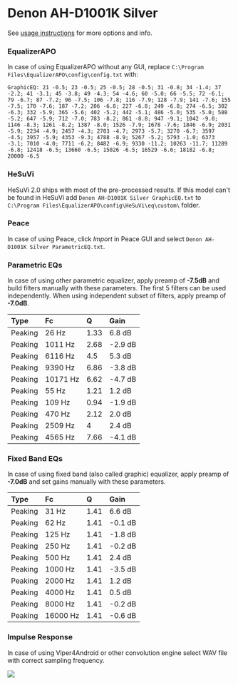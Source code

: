 # Denon AH-D1001K Silver
See [usage instructions](https://github.com/jaakkopasanen/AutoEq#usage) for more options and info.

### EqualizerAPO
In case of using EqualizerAPO without any GUI, replace `C:\Program Files\EqualizerAPO\config\config.txt`
with:
```
GraphicEQ: 21 -0.5; 23 -0.5; 25 -0.5; 28 -0.5; 31 -0.8; 34 -1.4; 37 -2.2; 41 -3.1; 45 -3.8; 49 -4.3; 54 -4.6; 60 -5.0; 66 -5.5; 72 -6.1; 79 -6.7; 87 -7.2; 96 -7.5; 106 -7.8; 116 -7.9; 128 -7.9; 141 -7.6; 155 -7.5; 170 -7.6; 187 -7.2; 206 -6.8; 227 -6.8; 249 -6.8; 274 -6.5; 302 -6.3; 332 -5.9; 365 -5.6; 402 -5.2; 442 -5.1; 486 -5.0; 535 -5.0; 588 -5.2; 647 -5.9; 712 -7.0; 783 -8.2; 861 -8.8; 947 -9.1; 1042 -9.0; 1146 -8.3; 1261 -8.2; 1387 -8.0; 1526 -7.9; 1678 -7.6; 1846 -6.9; 2031 -5.9; 2234 -4.9; 2457 -4.3; 2703 -4.7; 2973 -5.7; 3270 -6.7; 3597 -4.5; 3957 -5.9; 4353 -9.3; 4788 -8.9; 5267 -5.2; 5793 -1.0; 6373 -3.1; 7010 -4.0; 7711 -6.2; 8482 -6.9; 9330 -11.2; 10263 -11.7; 11289 -6.8; 12418 -6.5; 13660 -6.5; 15026 -6.5; 16529 -6.6; 18182 -6.8; 20000 -6.5
```

### HeSuVi
HeSuVi 2.0 ships with most of the pre-processed results. If this model can't be found in HeSuVi add
`Denon AH-D1001K Silver GraphicEQ.txt` to `C:\Program Files\EqualizerAPO\config\HeSuVi\eq\custom\` folder.

### Peace
In case of using Peace, click *Import* in Peace GUI and select `Denon AH-D1001K Silver ParametricEQ.txt`.

### Parametric EQs
In case of using other parametric equalizer, apply preamp of **-7.5dB** and build filters manually
with these parameters. The first 5 filters can be used independently.
When using independent subset of filters, apply preamp of **-7.0dB**.

| Type    | Fc       |    Q | Gain    |
|:--------|:---------|:-----|:--------|
| Peaking | 26 Hz    | 1.33 | 6.8 dB  |
| Peaking | 1011 Hz  | 2.68 | -2.9 dB |
| Peaking | 6116 Hz  | 4.5  | 5.3 dB  |
| Peaking | 9390 Hz  | 6.86 | -3.8 dB |
| Peaking | 10171 Hz | 6.62 | -4.7 dB |
| Peaking | 55 Hz    | 1.21 | 1.2 dB  |
| Peaking | 109 Hz   | 0.94 | -1.9 dB |
| Peaking | 470 Hz   | 2.12 | 2.0 dB  |
| Peaking | 2509 Hz  | 4    | 2.4 dB  |
| Peaking | 4565 Hz  | 7.66 | -4.1 dB |

### Fixed Band EQs
In case of using fixed band (also called graphic) equalizer, apply preamp of **-7.0dB** and set
gains manually with these parameters.

| Type    | Fc       |    Q | Gain    |
|:--------|:---------|:-----|:--------|
| Peaking | 31 Hz    | 1.41 | 6.6 dB  |
| Peaking | 62 Hz    | 1.41 | -0.1 dB |
| Peaking | 125 Hz   | 1.41 | -1.8 dB |
| Peaking | 250 Hz   | 1.41 | -0.2 dB |
| Peaking | 500 Hz   | 1.41 | 2.4 dB  |
| Peaking | 1000 Hz  | 1.41 | -3.5 dB |
| Peaking | 2000 Hz  | 1.41 | 1.2 dB  |
| Peaking | 4000 Hz  | 1.41 | 0.5 dB  |
| Peaking | 8000 Hz  | 1.41 | -0.2 dB |
| Peaking | 16000 Hz | 1.41 | -0.6 dB |

### Impulse Response
In case of using Viper4Android or other convolution engine select WAV file with correct sampling frequency.

![](https://raw.githubusercontent.com/jaakkopasanen/AutoEq/master/results/headphonecom/sbaf-serious/Denon%20AH-D1001K%20Silver/Denon%20AH-D1001K%20Silver.png)